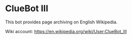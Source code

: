 # ClueBot III

This bot provides page archiving on English Wikipedia.

Wiki account: https://en.wikipedia.org/wiki/User:ClueBot_III
